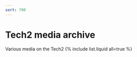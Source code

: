 ```yaml
---
sort: 700
---
```


# Tech2 media archive

Various media on the Tech2
{% include list.liquid all=true %}
